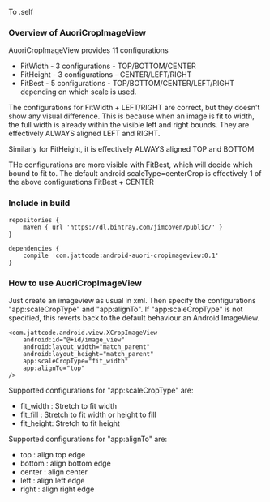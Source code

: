 To .self

### Overview of AuoriCropImageView

AuoriCropImageView provides 11 configurations
 
* FitWidth  - 3 configurations - TOP/BOTTOM/CENTER
* FitHeight - 3 configurations - CENTER/LEFT/RIGHT
* FitBest   - 5 configurations - TOP/BOTTOM/CENTER/LEFT/RIGHT depending on which scale is used.
 
The configurations for FitWidth + LEFT/RIGHT are correct, but they doesn't show any visual difference. This is because when an image is fit to width, the full width is already within the visible left and right bounds. They are effectively ALWAYS aligned LEFT and RIGHT.
 
Similarly for FitHeight, it is effectively ALWAYS aligned TOP and BOTTOM

THe configurations are more visible with FitBest, which will decide which bound to fit to. The default android scaleType=centerCrop is effectively 1 of the above configurations FitBest + CENTER

### Include in build

```
repositories {
    maven { url 'https://dl.bintray.com/jimcoven/public/' }
}

dependencies {
    compile 'com.jattcode:android-auori-cropimageview:0.1'
}
```

### How to use AuoriCropImageView

Just create an imageview as usual in xml. Then specify the configurations "app:scaleCropType" and "app:alignTo".
If "app:scaleCropType" is not specified, this reverts back to the default behaviour an Android ImageView.

```
<com.jattcode.android.view.XCropImageView
    android:id="@+id/image_view"
    android:layout_width="match_parent"
    android:layout_height="match_parent"
    app:scaleCropType="fit_width"
    app:alignTo="top"
/>
```

Supported configurations for "app:scaleCropType" are:
* fit_width : Stretch to fit width
* fit_fill  : Stretch to fit width or height to fill
* fit_height: Stretch to fit height

Supported configurations for "app:alignTo" are:
* top    : align top edge
* bottom : align bottom edge
* center : align center
* left   : align left edge
* right  : align right edge


